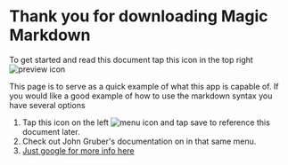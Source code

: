 Thank you for downloading Magic Markdown
========================================

To get started and read this document tap this icon in the top right ![preview icon](https://oklasoftware.com/images/preview.png)

This page is to serve as a quick example of what this app is capable of. If you would like a good example of how to use the markdown syntax you have several options

1. Tap this icon on the left ![menu icon](https://oklasoftware.com/images/menu.png) and tap save to reference this document later.
2. Check out John Gruber's documentation on in that same menu.
3. [Just google for more info here](https://google.com/search?q=markdown)